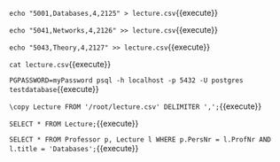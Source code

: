 ``echo "5001,Databases,4,2125" > lecture.csv``{{execute}}

``echo "5041,Networks,4,2126" >> lecture.csv``{{execute}}

``echo "5043,Theory,4,2127" >> lecture.csv``{{execute}}

``cat lecture.csv``{{execute}}

``PGPASSWORD=myPassword psql -h localhost -p 5432 -U postgres testdatabase``{{execute}}

``\copy Lecture FROM '/root/lecture.csv' DELIMITER ',';``{{execute}}

``SELECT * FROM Lecture;``{{execute}}

``SELECT * FROM Professor p, Lecture l WHERE p.PersNr = l.ProfNr AND l.title = 'Databases';``{{execute}}

